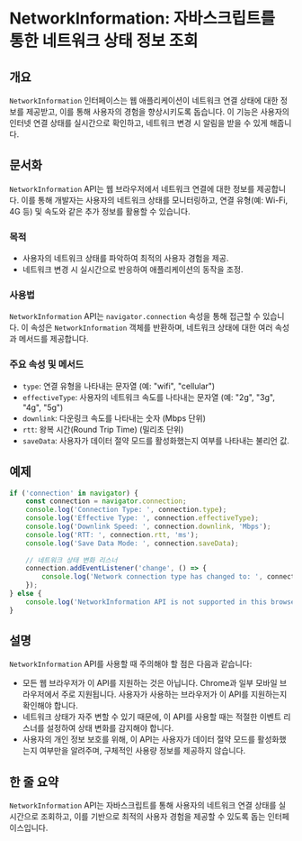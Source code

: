 <!--
Meta Description: # NetworkInformation: 자바스크립트를 통한 네트워크 상태 정보 조회 ## 개요 `NetworkInformation` 인터페이스는 웹 애플리케이션이 네트워크 연결 상태에 대한 정보를 제공받고, 이를 통해 사용자의 경험을 향상시키도록 돕습니다. 이 기능은 ...
Meta Keywords: connection, 네트워크, networkinformation, 사용자의, console
-->

# NetworkInformation: 자바스크립트를 통한 네트워크 상태 정보 조회

## 개요
`NetworkInformation` 인터페이스는 웹 애플리케이션이 네트워크 연결 상태에 대한 정보를 제공받고, 이를 통해 사용자의 경험을 향상시키도록 돕습니다. 이 기능은 사용자의 인터넷 연결 상태를 실시간으로 확인하고, 네트워크 변경 시 알림을 받을 수 있게 해줍니다.

## 문서화
`NetworkInformation` API는 웹 브라우저에서 네트워크 연결에 대한 정보를 제공합니다. 이를 통해 개발자는 사용자의 네트워크 상태를 모니터링하고, 연결 유형(예: Wi-Fi, 4G 등) 및 속도와 같은 추가 정보를 활용할 수 있습니다. 

### 목적
- 사용자의 네트워크 상태를 파악하여 최적의 사용자 경험을 제공.
- 네트워크 변경 시 실시간으로 반응하여 애플리케이션의 동작을 조정.

### 사용법
`NetworkInformation` API는 `navigator.connection` 속성을 통해 접근할 수 있습니다. 이 속성은 `NetworkInformation` 객체를 반환하며, 네트워크 상태에 대한 여러 속성과 메서드를 제공합니다.

### 주요 속성 및 메서드
- `type`: 연결 유형을 나타내는 문자열 (예: "wifi", "cellular")
- `effectiveType`: 사용자의 네트워크 속도를 나타내는 문자열 (예: "2g", "3g", "4g", "5g")
- `downlink`: 다운링크 속도를 나타내는 숫자 (Mbps 단위)
- `rtt`: 왕복 시간(Round Trip Time) (밀리초 단위)
- `saveData`: 사용자가 데이터 절약 모드를 활성화했는지 여부를 나타내는 불리언 값.

## 예제
```javascript
if ('connection' in navigator) {
    const connection = navigator.connection;
    console.log('Connection Type: ', connection.type);
    console.log('Effective Type: ', connection.effectiveType);
    console.log('Downlink Speed: ', connection.downlink, 'Mbps');
    console.log('RTT: ', connection.rtt, 'ms');
    console.log('Save Data Mode: ', connection.saveData);
    
    // 네트워크 상태 변화 리스너
    connection.addEventListener('change', () => {
        console.log('Network connection type has changed to: ', connection.type);
    });
} else {
    console.log('NetworkInformation API is not supported in this browser.');
}
```

## 설명
`NetworkInformation` API를 사용할 때 주의해야 할 점은 다음과 같습니다:
- 모든 웹 브라우저가 이 API를 지원하는 것은 아닙니다. Chrome과 일부 모바일 브라우저에서 주로 지원됩니다. 사용자가 사용하는 브라우저가 이 API를 지원하는지 확인해야 합니다.
- 네트워크 상태가 자주 변할 수 있기 때문에, 이 API를 사용할 때는 적절한 이벤트 리스너를 설정하여 상태 변화를 감지해야 합니다.
- 사용자의 개인 정보 보호를 위해, 이 API는 사용자가 데이터 절약 모드를 활성화했는지 여부만을 알려주며, 구체적인 사용량 정보를 제공하지 않습니다.

## 한 줄 요약
`NetworkInformation` API는 자바스크립트를 통해 사용자의 네트워크 연결 상태를 실시간으로 조회하고, 이를 기반으로 최적의 사용자 경험을 제공할 수 있도록 돕는 인터페이스입니다.